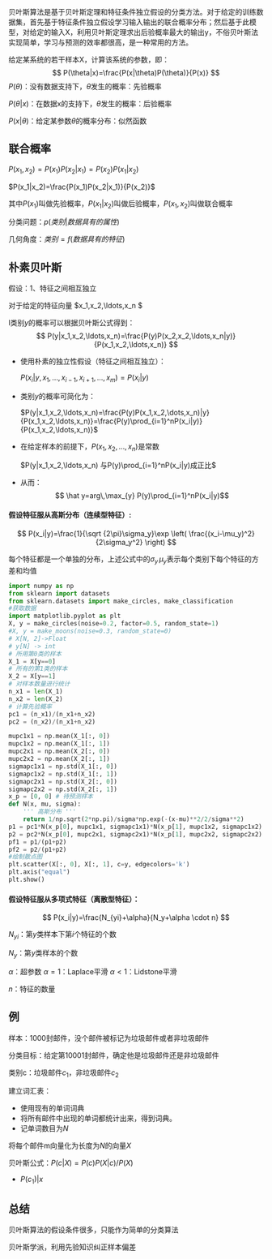 贝叶斯算法是基于贝叶斯定理和特征条件独立假设的分类方法。对于给定的训练数据集，首先基于特征条件独立假设学习输入输出的联合概率分布；然后基于此模型，对给定的输入X，利用贝叶斯定理求出后验概率最大的输出y，不俗贝叶斯法实现简单，学习与预测的效率都很高，是一种常用的方法。



给定某系统的若干样本X，计算该系统的参数，即：
$$
P(\theta|x)=\frac{P(x|\theta)P(\theta)}{P(x)}
$$
$P(\theta)$：没有数据支持下，$\theta$发生的概率：先验概率

$P(\theta|x)$：在数据x的支持下，$\theta$发生的概率：后验概率

$P(x|\theta)$：给定某参数$\theta$的概率分布：似然函数



## 联合概率

$P(x_1,x_2)=P(x_1)P(x_2|x_1)=P(x_2)P(x_1|x_2)$

$P(x_1|x_2)=\frac{P(x_1)P(x_2|x_1)}{P(x_2)}$

其中$P(x_1)$叫做先验概率，$P(x_1|x_2)$叫做后验概率，$P(x_1,x_2)$叫做联合概率

分类问题：$p(类别|数据具有的属性)$

几何角度：$类别=f(数据具有的特征)$

## 朴素贝叶斯

假设：1、特征之间相互独立

对于给定的特征向量 $x_1,x_2,\ldots,x_n $

l类别$y$的概率可以根据贝叶斯公式得到：
$$
P(y|x_1,x_2,\ldots,x_n)=\frac{P(y)P(x_2,x_2,\ldots,x_n|y)}{P(x_1,x_2,\ldots,x_n)}
$$

- 使用朴素的独立性假设（特征之间相互独立）：

  $P(x_i|y,x_1,\ldots,x_{i-1},x_{i+1},\ldots,x_m)=P(x_i|y)$

- 类别$y$的概率可简化为：

  $P(y|x_1,x_2,\ldots,x_n)=\frac{P(y)P(x_1,x_2,\dots,x_n)|y}{P(x_1,x_2,\ldots,x_n)}=\frac{P(y)\prod_{i=1}^nP(x_i|y)}{P(x_1,x_2,\ldots,x_n)}$

- 在给定样本的前提下，$P(x_1,x_2,\ldots,x_n)$是常数

  $P(y|x_1,x_2,\ldots,x_n)  与P(y)\prod_{i=1}^nP(x_i|y)成正比$

- 从而：
  $$
  \hat y=arg\,\max_{y} P(y)\prod_{i=1}^nP(x_i|y)​
  $$
  

#### 假设特征服从高斯分布（连续型特征）:

$$
P(x_i|y)=\frac{1}{\sqrt {2\pi}\sigma_y}\exp \left( \frac{(x_i-\mu_y)^2}{2\sigma_y^2} \right)
$$



每个特征都是一个单独的分布，上述公式中的$\sigma_y \,\mu_y$表示每个类别下每个特征的方差和均值

```python
import numpy as np
from sklearn import datasets
from sklearn.datasets import make_circles, make_classification
#获取数据
import matplotlib.pyplot as plt 
X, y = make_circles(noise=0.2, factor=0.5, random_state=1)
#X, y = make_moons(noise=0.3, random_state=0)
# X[N, 2]->Float
# y[N] -> int 
# 所用第0类的样本
X_1 = X[y==0]
# 所有的第1类的样本
X_2 = X[y==1]
# 对样本数量进行统计
n_x1 = len(X_1)
n_x2 = len(X_2)
# 计算先验概率
pc1 = (n_x1)/(n_x1+n_x2)
pc2 = (n_x2)/(n_x1+n_x2)

mupc1x1 = np.mean(X_1[:, 0])
mupc1x2 = np.mean(X_1[:, 1])
mupc2x1 = np.mean(X_2[:, 0])
mupc2x2 = np.mean(X_2[:, 1])
sigmapc1x1 = np.std(X_1[:, 0])
sigmapc1x2 = np.std(X_1[:, 1])
sigmapc2x1 = np.std(X_2[:, 0])
sigmapc2x2 = np.std(X_2[:, 1])
x_p = [0, 0] # 待预测样本
def N(x, mu, sigma):
	''' 高斯分布 '''
    return 1/np.sqrt(2*np.pi)/sigma*np.exp(-(x-mu)**2/2/sigma**2)
p1 = pc1*N(x_p[0], mupc1x1, sigmapc1x1)*N(x_p[1], mupc1x2, sigmapc1x2)
p2 = pc2*N(x_p[0], mupc2x1, sigmapc2x1)*N(x_p[1], mupc2x2, sigmapc2x2)
pf1 = p1/(p1+p2)
pf2 = p2/(p1+p2)
#绘制散点图
plt.scatter(X[:, 0], X[:, 1], c=y, edgecolors='k')
plt.axis("equal")
plt.show()
```



#### 假设特征服从多项式特征（离散型特征）：

$$
P(x_i|y)=\frac{N_{yi}+\alpha}{N_y+\alpha \cdot n}
$$

$N_{yi}$：第$y$类样本下第$i$个特征的个数

$N_y$：第$y$类样本的个数

$\alpha$：超参数 $\alpha=1$：Laplace平滑  $\alpha<1$：Lidstone平滑

$n$：特征的数量



## 例

样本：1000封邮件，没个邮件被标记为垃圾邮件或者非垃圾邮件

分类目标：给定第10001封邮件，确定他是垃圾邮件还是非垃圾邮件

类别c：垃圾邮件$c_1$，非垃圾邮件$c_2$

建立词汇表：

- 使用现有的单词词典
- 将所有邮件中出现的单词都统计出来，得到词典。
- 记单词数目为$N$

将每个邮件m向量化为长度为$N$的向量$X$

贝叶斯公式：$P(c|X)=P(c)P(X|c) / P(X)$

- $P(c_1)|x$



## 总结

贝叶斯算法的假设条件很多，只能作为简单的分类算法

贝叶斯学派，利用先验知识纠正样本偏差